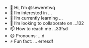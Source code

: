- 👋 Hi, I’m @seweretwq
- 👀 I’m interested in ...
- 🌱 I’m currently learning ...
- 💞️ I’m looking to collaborate on ...132
- 📫 How to reach me ...33fsd
- 😄 Pronouns: ...d
- ⚡ Fun fact: ...
erresdf
<!---hjl4545
seweretwq/seweretwq is a ✨ special ✨ repository because its64 `README.md` (this file) appears on your GitHub profile.
You can click the Preview link to take a look at your changes.
--->
